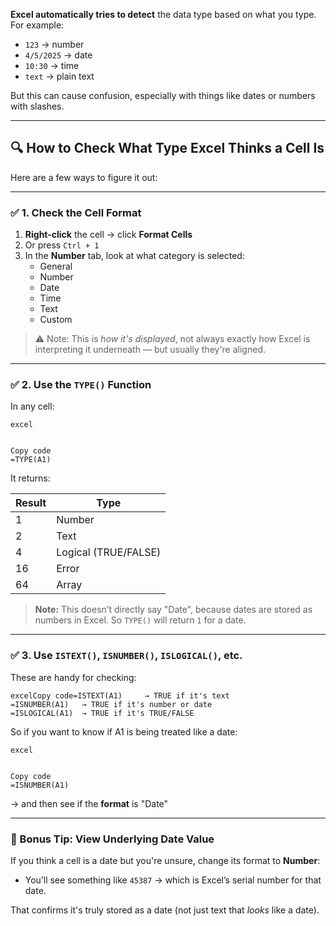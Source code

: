 **Excel automatically tries to detect** the data type based on what you type. For example:

- `123` → number
- `4/5/2025` → date
- `10:30` → time
- `text` → plain text

But this can cause confusion, especially with things like dates or numbers with slashes.

------

## 🔍 How to Check What Type Excel Thinks a Cell Is

Here are a few ways to figure it out:

------

### ✅ 1. **Check the Cell Format**

1. **Right-click** the cell → click **Format Cells**
2. Or press `Ctrl + 1`
3. In the **Number** tab, look at what category is selected:
   - General
   - Number
   - Date
   - Time
   - Text
   - Custom

> ⚠️ Note: This is *how it's displayed*, not always exactly how Excel is interpreting it underneath — but usually they're aligned.

------

### ✅ 2. **Use the `TYPE()` Function**

In any cell:

```
excel


Copy code
=TYPE(A1)
```

It returns:



| Result | Type                 |
| ------ | -------------------- |
| 1      | Number               |
| 2      | Text                 |
| 4      | Logical (TRUE/FALSE) |
| 16     | Error                |
| 64     | Array                |

> **Note:** This doesn’t directly say "Date", because dates are stored as numbers in Excel. So `TYPE()` will return `1` for a date.

------

### ✅ 3. **Use `ISTEXT()`, `ISNUMBER()`, `ISLOGICAL()`, etc.**

These are handy for checking:

```
excelCopy code=ISTEXT(A1)     → TRUE if it's text  
=ISNUMBER(A1)   → TRUE if it's number or date  
=ISLOGICAL(A1)  → TRUE if it's TRUE/FALSE  
```

So if you want to know if A1 is being treated like a date:

```
excel


Copy code
=ISNUMBER(A1)
```

→ and then see if the **format** is "Date"

------

### 🧠 Bonus Tip: View Underlying Date Value

If you think a cell is a date but you're unsure, change its format to **Number**:

- You’ll see something like `45387` → which is Excel’s serial number for that date.

That confirms it's truly stored as a date (not just text that *looks* like a date).